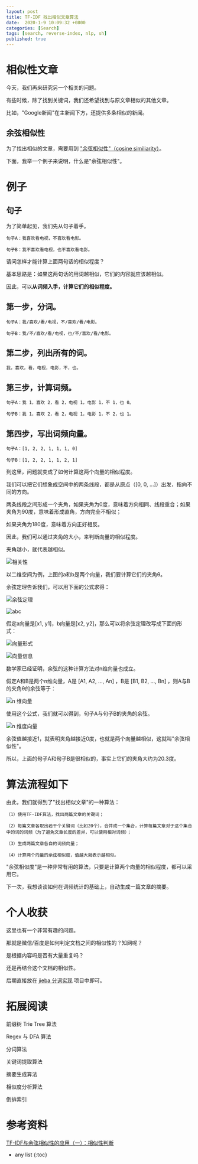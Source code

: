 ```yaml
---
layout: post
title: TF-IDF 找出相似文章算法
date:  2020-1-9 10:09:32 +0800
categories: [Search]
tags: [search, reverse-index, nlp, sh]
published: true
---
```


# 相似性文章

今天，我们再来研究另一个相关的问题。

有些时候，除了找到关键词，我们还希望找到与原文章相似的其他文章。

比如，"Google新闻"在主新闻下方，还提供多条相似的新闻。

## 余弦相似性

为了找出相似的文章，需要用到 ["余弦相似性"（cosine similiarity）](http://en.wikipedia.org/wiki/Cosine_similarity)。

下面，我举一个例子来说明，什么是"余弦相似性"。

# 例子

## 句子

为了简单起见，我们先从句子着手。

```
句子A：我喜欢看电视，不喜欢看电影。

句子B：我不喜欢看电视，也不喜欢看电影。
```

请问怎样才能计算上面两句话的相似程度？

基本思路是：如果这两句话的用词越相似，它们的内容就应该越相似。

因此，可以**从词频入手，计算它们的相似程度。**

## 第一步，分词。

```
句子A：我/喜欢/看/电视，不/喜欢/看/电影。

句子B：我/不/喜欢/看/电视，也/不/喜欢/看/电影。
```

## 第二步，列出所有的词。

```
我，喜欢，看，电视，电影，不，也。
```

## 第三步，计算词频。

```
句子A：我 1，喜欢 2，看 2，电视 1，电影 1，不 1，也 0。

句子B：我 1，喜欢 2，看 2，电视 1，电影 1，不 2，也 1。
```

## 第四步，写出词频向量。

```
句子A：[1, 2, 2, 1, 1, 1, 0]

句子B：[1, 2, 2, 1, 1, 2, 1]
```

到这里，问题就变成了如何计算这两个向量的相似程度。

我们可以把它们想象成空间中的两条线段，都是从原点（[0, 0, ...]）出发，指向不同的方向。

两条线段之间形成一个夹角，如果夹角为0度，意味着方向相同、线段重合；如果夹角为90度，意味着形成直角，方向完全不相似；

如果夹角为180度，意味着方向正好相反。

因此，我们可以通过夹角的大小，来判断向量的相似程度。

夹角越小，就代表越相似。

![相关性](http://www.ruanyifeng.com/blogimg/asset/201303/bg2013032002.png)

以二维空间为例，上图的a和b是两个向量，我们要计算它们的夹角θ。

余弦定理告诉我们，可以用下面的公式求得：

![余弦定理](http://www.ruanyifeng.com/blogimg/asset/201303/bg2013032004.png)

![abc](http://www.ruanyifeng.com/blogimg/asset/201303/bg2013032003.png)

假定a向量是[x1, y1]，b向量是[x2, y2]，那么可以将余弦定理改写成下面的形式：

![向量形式](http://www.ruanyifeng.com/blogimg/asset/201303/bg2013032006.png)

![向量信息](http://www.ruanyifeng.com/blogimg/asset/201303/bg2013032005.png)

数学家已经证明，余弦的这种计算方法对n维向量也成立。

假定A和B是两个n维向量，A是 [A1, A2, ..., An] ，B是 [B1, B2, ..., Bn] ，则A与B的夹角θ的余弦等于：

![n 维向量](http://www.ruanyifeng.com/blogimg/asset/201303/bg2013032007.png)

使用这个公式，我们就可以得到，句子A与句子B的夹角的余弦。

![n 维度向量](http://www.ruanyifeng.com/blogimg/asset/201303/bg2013032008.png)

余弦值越接近1，就表明夹角越接近0度，也就是两个向量越相似，这就叫"余弦相似性"。

所以，上面的句子A和句子B是很相似的，事实上它们的夹角大约为20.3度。


# 算法流程如下

由此，我们就得到了"找出相似文章"的一种算法：

```
（1）使用TF-IDF算法，找出两篇文章的关键词；

（2）每篇文章各取出若干个关键词（比如20个），合并成一个集合，计算每篇文章对于这个集合中的词的词频（为了避免文章长度的差异，可以使用相对词频）；

（3）生成两篇文章各自的词频向量；

（4）计算两个向量的余弦相似度，值越大就表示越相似。
```

"余弦相似度"是一种非常有用的算法，只要是计算两个向量的相似程度，都可以采用它。

下一次，我想谈谈如何在词频统计的基础上，自动生成一篇文章的摘要。

# 个人收获

这里也有一个非常有趣的问题。

那就是微信/百度是如何判定文档之间的相似性的？知网呢？

是根据内容吗是否有大量重复吗？

还是再结合这个文档的相似性。

后期直接放在 [jieba 分词实现](https://github.com/houbb/segment) 项目中即可。

# 拓展阅读

前缀树 Trie Tree 算法

Regex 与 DFA 算法

分词算法

关键词提取算法

摘要生成算法

相似度分析算法

倒排索引

# 参考资料

[TF-IDF与余弦相似性的应用（一）：相似性判断](http://www.ruanyifeng.com/blog/2013/03/cosine_similarity.html)

* any list
{:toc}